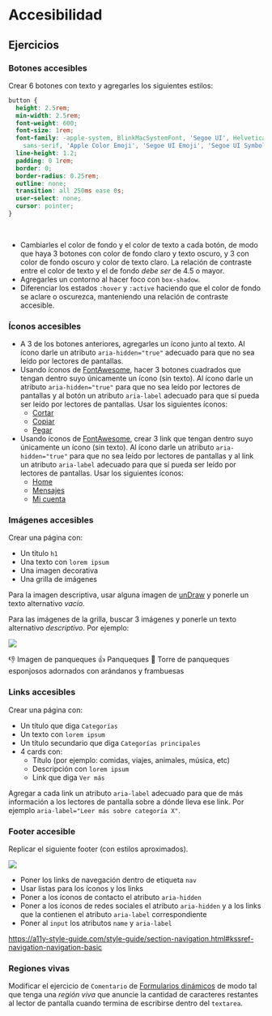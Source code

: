 # Accesibilidad

## Ejercicios

### Botones accesibles

Crear 6 botones con texto y agregarles los siguientes estilos:

```css
button {
  height: 2.5rem;
  min-width: 2.5rem;
  font-weight: 600;
  font-size: 1rem;
  font-family: -apple-system, BlinkMacSystemFont, 'Segoe UI', Helvetica, Arial,
    sans-serif, 'Apple Color Emoji', 'Segoe UI Emoji', 'Segoe UI Symbol';
  line-height: 1.2;
  padding: 0 1rem;
  border: 0;
  border-radius: 0.25rem;
  outline: none;
  transition: all 250ms ease 0s;
  user-select: none;
  cursor: pointer;
}
```

<br>

- Cambiarles el color de fondo y el color de texto a cada botón, de modo que haya 3 botones con color de fondo claro y texto oscuro, y 3 con color de fondo oscuro y color de texto claro. La relación de contraste entre el color de texto y el de fondo _debe ser_ de 4.5 o mayor.
- Agregarles un contorno al hacer foco con `box-shadow`.
- Diferenciar los estados `:hover` y `:active` haciendo que el color de fondo se aclare o oscurezca, manteniendo una relación de contraste accesible.

### Íconos accesibles

- A 3 de los botones anteriores, agregarles un ícono junto al texto. Al ícono darle un atributo `aria-hidden="true"` adecuado para que no sea leído por lectores de pantallas.
- Usando íconos de [FontAwesome](https://fontawesome.com/icons?d=gallery), hacer 3 botones cuadrados que tengan dentro suyo únicamente un ícono (sin texto). Al ícono darle un atributo `aria-hidden="true"` para que no sea leído por lectores de pantallas y al botón un atributo `aria-label` adecuado para que sí pueda ser leído por lectores de pantallas. Usar los siguientes íconos:
  - [Cortar](https://fontawesome.com/icons/cut?style=solid)
  - [Copiar](https://fontawesome.com/icons/copy?style=solid)
  - [Pegar](https://fontawesome.com/icons/paste?style=solid)
- Usando íconos de [FontAwesome](https://fontawesome.com/icons?d=gallery), crear 3 link que tengan dentro suyo únicamente un ícono (sin texto). Al ícono darle un atributo `aria-hidden="true"` para que no sea leído por lectores de pantallas y al link un atributo `aria-label` adecuado para que sí pueda ser leído por lectores de pantallas. Usar los siguientes íconos:
  - [Home](https://fontawesome.com/icons/home?style=solid)
  - [Mensajes](https://fontawesome.com/icons/envelope?style=solid)
  - [Mi cuenta](https://fontawesome.com/icons/user?style=solid)

### Imágenes accesibles

Crear una página con:

- Un título `h1`
- Una texto con `lorem ipsum`
- Una imagen decorativa
- Una grilla de imágenes

Para la imagen descriptiva, usar alguna imagen de [unDraw](https://undraw.co/illustrations) y ponerle un texto alternativo _vacío_.

Para las imágenes de la grilla, buscar 3 imágenes y ponerle un texto alternativo _descriptivo_. Por ejemplo:

![](https://i2.wp.com/www.hogarcocinafacil.com/wp-content/uploads/2016/08/como-hacer-pancakes-esponjosos.jpg?fit=500%2C334&ssl=1&w=640)

👎 Imagen de panqueques
👍 Panqueques
👏 Torre de panqueques esponjosos adornados con arándanos y frambuesas

### Links accesibles

Crear una página con:

- Un título que diga `Categorías`
- Un texto con `lorem ipsum`
- Un título secundario que diga `Categorías principales`
- 4 cards con:
  - Título (por ejemplo: comidas, viajes, animales, música, etc)
  - Descripción con `lorem ipsum`
  - Link que diga `Ver más`
    <br>

Agregar a cada link un atributo `aria-label` adecuado para que de más información a los lectores de pantalla sobre a dónde lleva ese link. Por ejemplo `aria-label="Leer más sobre categoría X"`.

### Footer accesible

Replicar el siguiente footer (con estilos aproximados).

![](https://i.ibb.co/GWy0dWg/Screen-Shot-2020-09-07-at-17-26-15.png)

- Poner los links de navegación dentro de etiqueta `nav`
- Usar listas para los íconos y los links
- Poner a los íconos de contacto el atributo `aria-hidden`
- Poner a los íconos de redes sociales el atributo `aria-hidden` y a los links que la contienen el atributo `aria-label` correspondiente
- Poner al `input` los atributos `name` y `aria-label`

https://a11y-style-guide.com/style-guide/section-navigation.html#kssref-navigation-navigation-basic

### Regiones vivas

Modificar el ejercicio de `Comentario` de [Formularios dinámicos](https://github.com/Ada-IT/ejercicios-frontend/blob/master/modulo-2/ejercicios/22-formularios-dinamicos.md) de modo tal que tenga una _región viva_ que anuncie la cantidad de caracteres restantes al lector de pantalla cuando termina de escribirse dentro del `textarea`.
